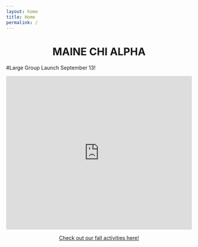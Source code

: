 ```yaml
---
layout: home
title: Home
permalink: /
---
```


<h1 id="home-brand" class="display-1" style="text-align: center;">
MAINE CHI ALPHA
</h1>

#Large Group Launch September 13! 

<div style="width: 100%; display: flex; justify-content: center;">
  <iframe width="743" height="418" src="https://www.youtube.com/embed/3ngQYlqyO8A" frameborder="0" allow="accelerometer; autoplay; encrypted-media; gyroscope; picture-in-picture" allowfullscreen></iframe>
</div>


<p style="text-align: center;"><a href="/activities/" class="btn btn-primary my-1">Check out our fall activities here!</a></p>
